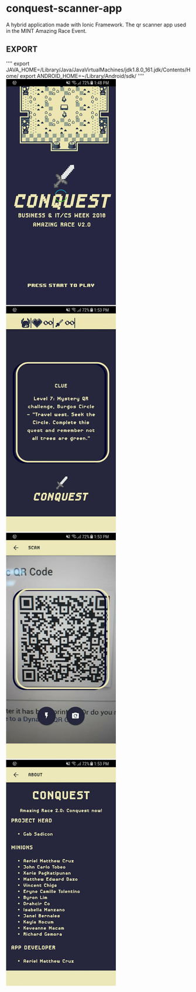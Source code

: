 # conquest-scanner-app
A hybrid application made with Ionic Framework. The qr scanner app used in the MINT Amazing Race Event.
## EXPORT
''''
export JAVA_HOME=/Library/Java/JavaVirtualMachines/jdk1.8.0_161.jdk/Contents/Home/
export ANDROID_HOME=~/Library/Android/sdk/
''''
<img src="1.jpg" width="300px"/>
<img src="2.jpg" width="300px"/>
<img src="3.jpg" width="300px"/>
<img src="4.jpg" width="300px"/>
